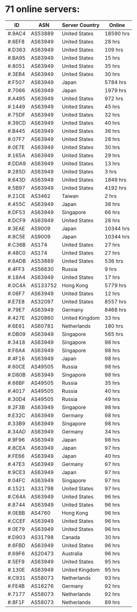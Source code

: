 # 71 online servers:

| ID | ASN | Server Country | Online |
| ------ | ------ | ------ | ------ |
| #.9AC4 | AS53889 | United States | 18590 hrs |
| #.6EF8 | AS63949 | United States | 28 hrs |
| #.D363 | AS63949 | United States | 109 hrs |
| #.BA95 | AS63949 | United States | 15 hrs |
| #.8051 | AS63949 | United States | 35 hrs |
| #.3EB4 | AS63949 | United States | 30 hrs |
| #.F507 | AS63949 | Japan | 5784 hrs |
| #.7066 | AS63949 | Japan | 1979 hrs |
| #.A495 | AS63949 | United States | 972 hrs |
| #.1449 | AS63949 | United States | 45 hrs |
| #.75DF | AS63949 | United States | 32 hrs |
| #.39CD | AS63949 | United States | 40 hrs |
| #.B445 | AS63949 | United States | 36 hrs |
| #.07F7 | AS63949 | United States | 28 hrs |
| #.0E7E | AS63949 | United States | 30 hrs |
| #.165A | AS63949 | United States | 29 hrs |
| #.DDA9 | AS63949 | United States | 13 hrs |
| #.285D | AS63949 | United States | 3 hrs |
| #.643D | AS63949 | United States | 1849 hrs |
| #.5B97 | AS63949 | United States | 4192 hrs |
| #.21CE | AS3462 | Taiwan | 2 hrs |
| #.455C | AS63949 | Japan | 38 hrs |
| #.DF53 | AS63949 | Singapore | 66 hrs |
| #.DCF9 | AS63949 | United States | 28 hrs |
| #.3EAE | AS9009 | Japan | 10344 hrs |
| #.8C5E | AS9009 | Japan | 10344 hrs |
| #.C36B | AS174 | United States | 27 hrs |
| #.48C0 | AS174 | United States | 27 hrs |
| #.6ADB | AS53889 | United States | 536 hrs |
| #.4FF3 | AS56630 | Russia | 9 hrs |
| #.18A4 | AS63949 | United States | 17 hrs |
| #.0C4A | AS133752 | Hong Kong | 5779 hrs |
| #.06F7 | AS63949 | United States | 12 hrs |
| #.E7E8 | AS32097 | United States | 8557 hrs |
| #.79E7 | AS63949 | Germany | 8468 hrs |
| #.427E | AS20860 | United Kingdom | 33 hrs |
| #.6E61 | AS60781 | Netherlands | 180 hrs |
| #.DB09 | AS63949 | Singapore | 565 hrs |
| #.3418 | AS63949 | Singapore | 98 hrs |
| #.F6A4 | AS63949 | Singapore | 98 hrs |
| #.4F16 | AS63949 | Japan | 98 hrs |
| #.60CE | AS49505 | Russia | 98 hrs |
| #.D80B | AS63949 | Singapore | 98 hrs |
| #.66BF | AS49505 | Russia | 35 hrs |
| #.4017 | AS49505 | Russia | 40 hrs |
| #.30D4 | AS49505 | Russia | 49 hrs |
| #.2F3B | AS63949 | Singapore | 98 hrs |
| #.E32C | AS63949 | Germany | 98 hrs |
| #.33B9 | AS63949 | Singapore | 98 hrs |
| #.34AD | AS63949 | Germany | 34 hrs |
| #.9F96 | AS63949 | Japan | 98 hrs |
| #.8CEA | AS63949 | Japan | 97 hrs |
| #.FE66 | AS63949 | Japan | 40 hrs |
| #.47E3 | AS63949 | Germany | 97 hrs |
| #.9CE3 | AS63949 | Japan | 97 hrs |
| #.04FC | AS63949 | Singapore | 97 hrs |
| #.1521 | AS31798 | United States | 97 hrs |
| #.C64A | AS63949 | United States | 96 hrs |
| #.8744 | AS63949 | United States | 96 hrs |
| #.0EBB | AS4760 | Hong Kong | 96 hrs |
| #.CCEF | AS63949 | United States | 96 hrs |
| #.0E79 | AS63949 | United States | 96 hrs |
| #.D903 | AS31798 | Canada | 30 hrs |
| #.6FBD | AS63949 | United States | 96 hrs |
| #.69F6 | AS20473 | Australia | 96 hrs |
| #.5EF9 | AS63949 | United States | 95 hrs |
| #.130E | AS63949 | United Kingdom | 95 hrs |
| #.C931 | AS58073 | Netherlands | 93 hrs |
| #.FE4B | AS16276 | Germany | 92 hrs |
| #.7177 | AS58073 | Netherlands | 92 hrs |
| #.8F1F | AS58073 | Netherlands | 89 hrs |

